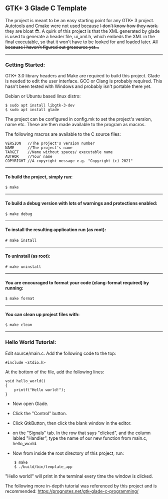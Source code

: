 ## GTK+ 3 Glade C Template

The project is meant to be an easy starting point for any GTK+ 3 project.
Autotools and Cmake were not used because ~~I don't know how they work.~~ they are bloat 😎.
A quirk of this project is that the XML generated by glade is used to
generate a header file, ui_xml.h, which embeds the XML in the final
executable, so that it won't have to be looked for and loaded later. ~~All because i haven't figured out gresource yet...~~

___
### Getting Started:
GTK+ 3.0 library headers and Make are required to build this project. Glade is needed to edit the user interface. GCC or Clang is probably required. This hasn't been tested with Windows and probably isn't portable there yet.

Debian or Ubuntu based linux distro:

```
$ sudo apt install libgtk-3-dev
$ sudo apt install glade
```

The project can be configured in config.mk to set the project's version, name etc. These are then made available to the program as macros.

The following macros are available to the C source files:

    VERSION   //The project's version number
    NAME      //The project's name
    TARGET    //Name without spaces/ executable name
    AUTHOR    //Your name
    COPYRIGHT //A copyright message e.g. "Copyright (c) 2021"


___
#### To build the project, simply run:

	$ make
___
#### To build a debug version with lots of warnings and protections enabled:

	$ make debug
___
#### To install the resulting application run (as root):

	# make install
___
#### To uninstall (as root):
	
	# make uninstall
___
#### You are encouraged to format your code (clang-format required) by running:

	$ make format
___
#### You can clean up project files with:

	$ make clean

___

### Hello World Tutorial:

Edit source/main.c.
Add the following code to the top:
```
#include <stdio.h>	
```

At the bottom of the file, add the following lines:

```
void hello_world()
{
    printf("Hello world!");
}
```

* Now open Glade.
* Click the "Control" button.
* Click GtkButton, then click the blank window in the editor.

* on the "Signals" tab.
In the row that says "clicked", and the column labled "Handler",
type the name of our new function from main.c, hello_world.

* Now from inside the root directory of this project, run:
```
	$ make
	$ ./build/bin/template_app
```
"Hello world!" will print in the terminal every time the window is clicked.

The following more in-depth tutorial was referenced by this project
and is recommended:
https://prognotes.net/gtk-glade-c-programming/
